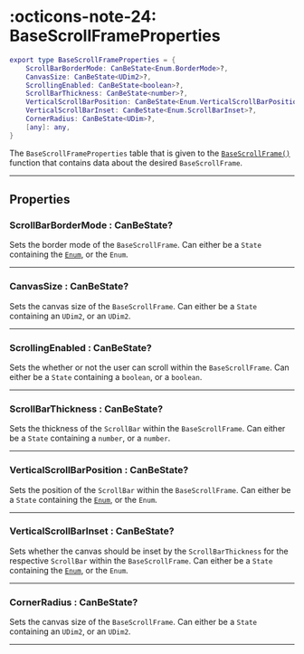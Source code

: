 <h1 class="api-header" markdown>
    <span class="api-icon" markdown>:octicons-note-24:</span>
    <span class="api-title">BaseScrollFrameProperties</span>
</h1>

```lua
export type BaseScrollFrameProperties = {
	ScrollBarBorderMode: CanBeState<Enum.BorderMode>?,
	CanvasSize: CanBeState<UDim2>?,
	ScrollingEnabled: CanBeState<boolean>?,
	ScrollBarThickness: CanBeState<number>?,
	VerticalScrollBarPosition: CanBeState<Enum.VerticalScrollBarPosition>?,
	VerticalScrollBarInset: CanBeState<Enum.ScrollBarInset>?,
	CornerRadius: CanBeState<UDim>?,
	[any]: any,
}
```

The `BaseScrollFrameProperties` table that is given to the [`BaseScrollFrame()`](../../members/scrollframe/BaseScrollFrame.md) function that contains data about the desired `BaseScrollFrame`.

----

## Properties

<h3 markdown>
	ScrollBarBorderMode
	<span class="api-property-type">
		: CanBeState<Enum.BorderMode>?
	</span>
</h3>

Sets the border mode of the `BaseScrollFrame`. Can either be a `State` containing the [`Enum`](https://create.roblox.com/docs/reference/engine/enums/BorderMode), or the `Enum`.

----

<h3 markdown>
	CanvasSize
	<span class="api-property-type">
		: CanBeState<UDim2>?
	</span>
</h3>

Sets the canvas size of the `BaseScrollFrame`. Can either be a `State` containing an `UDim2`, or an `UDim2`.

----

<h3 markdown>
	ScrollingEnabled
	<span class="api-property-type">
		: CanBeState<boolean>?
	</span>
</h3>

Sets the whether or not the user can scroll within the `BaseScrollFrame`. Can either be a `State` containing a `boolean`, or a `boolean`.

----

<h3 markdown>
	ScrollBarThickness
	<span class="api-property-type">
		: CanBeState<number>?
	</span>
</h3>

Sets the thickness of the `ScrollBar` within the `BaseScrollFrame`. Can either be a `State` containing a `number`, or a `number`.

----

<h3 markdown>
	VerticalScrollBarPosition
	<span class="api-property-type">
		: CanBeState<Enum.VerticalScrollBarPosition>?
	</span>
</h3>

Sets the position of the `ScrollBar` within the `BaseScrollFrame`. Can either be a `State` containing the [`Enum`](https://create.roblox.com/docs/reference/engine/enums/VerticalScrollBarPosition), or the `Enum`.

----

<h3 markdown>
	VerticalScrollBarInset
	<span class="api-property-type">
		: CanBeState<Enum.ScrollBarInset>?
	</span>
</h3>

Sets whether the canvas should be inset by the `ScrollBarThickness` for the respective `ScrollBar` within the `BaseScrollFrame`. Can either be a `State` containing the [`Enum`](https://create.roblox.com/docs/reference/engine/enums/ScrollBarInset), or the `Enum`.

----

<h3 markdown>
	CornerRadius
	<span class="api-property-type">
		: CanBeState<UDim>?
	</span>
</h3>

Sets the canvas size of the `BaseScrollFrame`. Can either be a `State` containing an `UDim2`, or an `UDim2`.

----